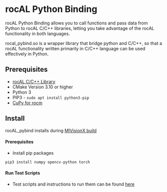 # rocAL Python Binding

rocAL Python Binding allows you to call functions and pass data from Python to rocAL C/C++ libraries,
letting you take advantage of the rocAL functionality in both languages.

rocal_pybind.so is a wrapper library that bridge python and C/C++, so that a rocAL functionality
written primarily in C/C++ language can be used effectively in Python.

## Prerequisites
* [rocAL C/C++ Library](../rocAL#prerequisites)
* CMake Version 3.10 or higher
* Python 3
* PIP3 - `sudo apt install python3-pip`
* [CuPy for rocm](https://github.com/ROCmSoftwarePlatform/cupy)

## Install
rocAL_pybind installs during [MIVisionX build](https://github.com/GPUOpen-ProfessionalCompute-Libraries/MIVisionX#build--install-mivisionx)

#### Prerequisites

* Install pip packages
````
pip3 install numpy opencv-python torch
````

#### Run Test Scripts
* Test scripts and instructions to run them can be found [here](examples/)
